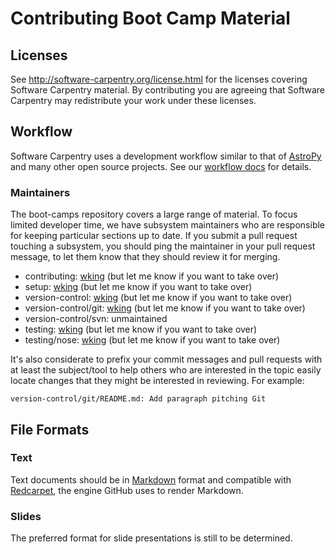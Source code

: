 Contributing Boot Camp Material
===============================

Licenses
--------

See http://software-carpentry.org/license.html for the licenses covering
Software Carpentry material. By contributing you are agreeing that
Software Carpentry may redistribute your work under these licenses.

Workflow
--------

Software Carpentry uses a development workflow similar to that of
[AstroPy][] and many other open source projects.  See our [workflow
docs][workflow] for details.

### Maintainers

The boot-camps repository covers a large range of material.  To focus
limited developer time, we have subsystem maintainers who are
responsible for keeping particular sections up to date.  If you submit
a pull request touching a subsystem, you should ping the maintainer in
your pull request message, to let them know that they should review it
for merging.

* contributing: [wking][] (but let me know if you want to take over)
* setup: [wking][] (but let me know if you want to take over)
* version-control: [wking][] (but let me know if you want to take over)
* version-control/git: [wking][] (but let me know if you want to take over)
* version-control/svn: unmaintained
* testing: [wking][] (but let me know if you want to take over)
* testing/nose: [wking][] (but let me know if you want to take over)

It's also considerate to prefix your commit messages and pull requests
with at least the subject/tool to help others who are interested in
the topic easily locate changes that they might be interested in
reviewing.  For example:

    version-control/git/README.md: Add paragraph pitching Git

File Formats
------------

### Text

Text documents should be in [Markdown][] format and compatible
with [Redcarpet][], the engine GitHub uses to render Markdown.

### Slides

The preferred format for slide presentations is still to be determined.

[AstroPy]: http://astropy.readthedocs.org/en/latest/development/workflow/development_workflow.html
[workflow]: contributing/README.md
[Markdown]: http://daringfireball.net/projects/markdown/
[Redcarpet]: https://github.com/vmg/redcarpet

[wking]: https://github.com/wking
